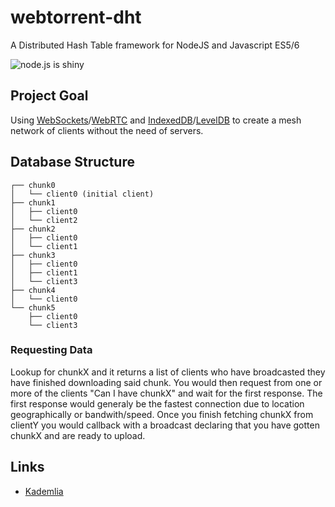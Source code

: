 webtorrent-dht
==============
A Distributed Hash Table framework for NodeJS and Javascript ES5/6

![node.js is shiny](http://feross.net/x/node2.gif)

## Project Goal
Using [WebSockets](http://socket.io/)/[WebRTC](http://www.webrtc.org/) and [IndexedDB](https://developer.mozilla.org/en-US/docs/Web/API/IndexedDB_API)/[LevelDB](https://code.google.com/p/leveldb/) to create a mesh network of clients without the need of servers. 

## Database Structure
```
┌── chunk0
│	└──	client0 (initial client)
├── chunk1
│	├── client0
│	└── client2
├── chunk2
│	├── client0
│	└── client1
├── chunk3
│	├── client0
│	├── client1
│	└── client3
├── chunk4
│	└── client0
└── chunk5
	├── client0
	└── client3
```

### Requesting Data
Lookup for chunkX and it returns a list of clients who have broadcasted they have finished downloading said chunk. You would then request from one or more of the clients "Can I have chunkX" and wait for the first response. The first response would generaly be the fastest connection due to location geographically or bandwith/speed. Once you finish fetching chunkX from clientY you would callback with a broadcast declaring that you have gotten chunkX and are ready to upload.

## Links
- [Kademlia](https://en.wikipedia.org/wiki/Kademlia)

